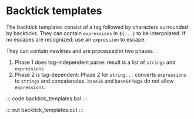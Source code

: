 # Backtick templates

The backtick templates consist of a tag followed by characters surrounded by backticks. They can contain
`expressions` in `${...}` to be interpolated. If no escapes are recognized: use an `expression` to escape.

They can contain newlines and are processed in two phases.

1. Phase 1 does tag-independent parse: result is a list of `strings` and `expressions`
2. Phase 2 is tag-dependent: Phase 2 for `string...` converts `expressions` to `strings` and concatenates. `base16` and `base64` tags do not allow `expressions`.

::: code backtick_templates.bal :::

::: out backtick_templates.out :::